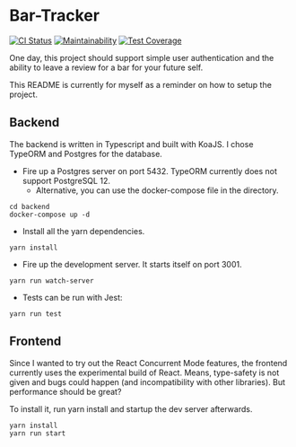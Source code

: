 # Bar-Tracker

[![CI Status](https://andyundso.semaphoreci.com/badges/Bar-Tracker.svg)](https://andyundso.semaphoreci.com/projects/Bar-Tracker)
[![Maintainability](https://api.codeclimate.com/v1/badges/291f35be42ae98a1cc76/maintainability)](https://codeclimate.com/github/andyundso/Bar-Tracker/maintainability)
[![Test Coverage](https://api.codeclimate.com/v1/badges/291f35be42ae98a1cc76/test_coverage)](https://codeclimate.com/github/andyundso/Bar-Tracker/test_coverage)

One day, this project should support simple user authentication and the ability to leave a review for a bar for 
your future self.

This README is currently for myself as a reminder on how to setup the project.

## Backend
The backend is written in Typescript and built with KoaJS. I chose TypeORM and Postgres for the database.

* Fire up a Postgres server on port 5432. TypeORM currently does not support PostgreSQL 12.
    * Alternative, you can use the docker-compose file in the directory.
    
````
cd backend
docker-compose up -d
````

* Install all the yarn dependencies.

````
yarn install
````

* Fire up the development server. It starts itself on port 3001.

````
yarn run watch-server
````

* Tests can be run with Jest:

````
yarn run test
````

## Frontend
Since I wanted to try out the React Concurrent Mode features, the frontend currently uses the experimental build of 
React. Means, type-safety is not given and bugs could happen (and incompatibility with other libraries). But performance
should be great?

To install it, run yarn install and startup the dev server afterwards.

````
yarn install
yarn run start
````
